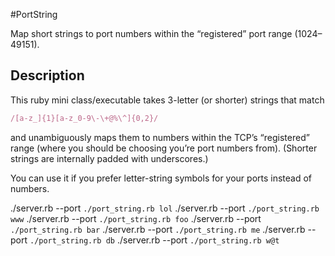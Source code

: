 #PortString

Map short strings to port numbers within the “registered” port range (1024–49151).

## Description

This ruby mini class/executable takes 3-letter (or shorter) strings that match
```ruby
/[a-z_]{1}[a-z_0-9\-\+@%\^]{0,2}/
```
and unambiguously maps them to numbers within the TCP’s “registered” range (where you should be choosing you’re port numbers from).
(Shorter strings are internally padded with underscores.)

You can use it if you prefer letter-string symbols for your ports instead of numbers.

./server.rb --port `./port_string.rb lol`
./server.rb --port `./port_string.rb www`
./server.rb --port `./port_string.rb foo`
./server.rb --port `./port_string.rb bar`
./server.rb --port `./port_string.rb me`
./server.rb --port `./port_string.rb db`
./server.rb --port `./port_string.rb w@t`
